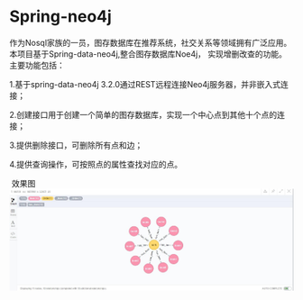 # Spring-neo4j
 作为Nosql家族的一员，图存数据库在推荐系统，社交关系等领域拥有广泛应用。本项目基于Spring-data-neo4j,整合图存数据库Noe4j，
 实现增删改查的功能。主要功能包括：
 
 1.基于spring-data-neo4j 3.2.0通过REST远程连接Neo4j服务器，并非嵌入式连接；
 
 2.创建接口用于创建一个简单的图存数据库，实现一个中心点到其他十个点的连接；
 
 3.提供删除接口，可删除所有点和边；
 
 4.提供查询操作，可按照点的属性查找对应的点。
 
 
  效果图
![输入图片说明](https://github.com/shenzhanwang/Spring-neo4j/blob/master/%E6%88%AA%E5%9B%BE/1.jpg)
